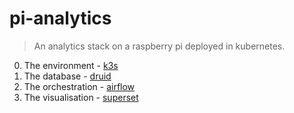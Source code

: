 # pi-analytics

> An analytics stack on a raspberry pi deployed in kubernetes.

0. The environment - [k3s](https://github.com/rancher/k3s)
1. The database - [druid](https://github.com/apache/druid)
2. The orchestration - [airflow](https://github.com/apache/airflow)
3. The visualisation - [superset](https://github.com/apache/incubator-superset)
